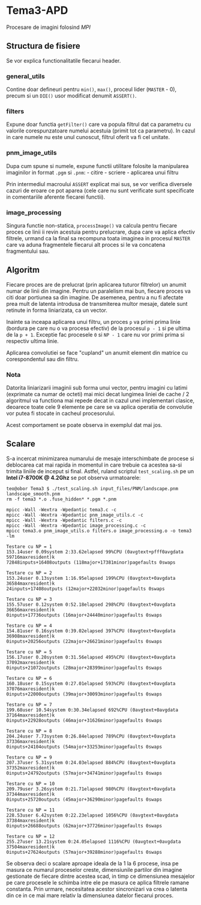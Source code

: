 # Tema3-APD
Procesare de imagini folosind *MPI*

## Structura de fisiere
Se vor explica functionalitatile fiecarui header.

### general_utils
Contine doar defineuri pentru `min()`, `max()`, proceul lider (`MASTER` - 0),
precum si un `DIE()` usor modificat denumit `ASSERT()`.

### filters
Expune doar functia `getFilter()` care va popula filtrul dat ca parametru cu
valorile corespunzatoare numelui acestuia (primit tot ca parametru). In cazul
in care numele nu este unul cunoscut, filtrul oferit va fi cel unitate.

### pnm_image_utils
Dupa cum spune si numele, expune functii utilitare folosite la manipularea
imaginilor in format `.pgm` si `.pnm`:
	- citire
	- scriere
	- aplicarea unui filtru

Prin intermediul macroului `ASSERT` explicat mai sus, se vor verifica diversele
cazuri de eroare ce pot aparea (cele care nu sunt verificate sunt specificate
in comentariile aferente fiecarei functii).

### image_processing
Singura functie non-statica, `processImage()` va calcula pentru fiecare proces
ce linii ii revin acestuia pentru prelucrare, dupa care va aplica efectiv
filtrele, urmand ca la final sa recompuna toata imaginea in procesul `MASTER`
care va aduna fragmentele fiecarui alt proces si le va concatena fragmentului
sau.

## Algoritm
Fiecare proces are de prelucrat (prin aplicarea tuturor filtrelor) un anumit
numar de linii din imagine. Pentru un paralelism mai bun, fiecare proces va
citi doar portiunea sa din imagine. De asemenea, pentru a nu fi afectate prea
mult de latenta introdusa de transmiterea multor mesaje, datele sunt retinute
in forma liniarizata, ca un vector.

Inainte sa inceapa aplicarea unui filtru, un proces `p` va primi prima linie
(bordura pe care nu o va procesa efectiv) de la procesul `p - 1` si pe ultima
de la `p + 1`. Exceptie fac procesele `0` si `NP - 1` care nu vor primi prima si
respectiv ultima linie.

Aplicarea convolutiei se face "cupland" un anumit element din matrice cu
corespondentul sau din filtru.

### Nota
Datorita liniarizarii imaginii sub forma unui vector, pentru imagini cu latimi
(exprimate ca numar de octeti) mai mici decat lungimea liniei de cache / 2
algoritmul va functiona mai repede decat in cazul unei implementari clasice,
deoarece toate cele 9 elemente pe care se va aplica operatia de convolutie vor
putea fi stocate in cacheul procesorului.

Acest comportament se poate observa in exemplul dat mai jos.

## Scalare
S-a incercat minimizarea numarului de mesaje interschimbate de procese si
deblocarea cat mai rapida in momentul in care trebuie ca acestea sa-si trimita
liniile de inceput si final. Astfel, ruland scriptul `test_scaling.sh` pe un
**Intel i7-8700K @ 4.2Ghz** se pot observa urmatoarele:

```
teo@obor Tema3 $ ./test_scaling.sh input_files/PNM/landscape.pnm landscape_smooth.pnm
rm -f tema3 *.o .fuse_hidden* *.pgm *.pnm

mpicc -Wall -Wextra -Wpedantic tema3.c -c
mpicc -Wall -Wextra -Wpedantic pnm_image_utils.c -c
mpicc -Wall -Wextra -Wpedantic filters.c -c
mpicc -Wall -Wextra -Wpedantic image_processing.c -c
mpicc tema3.o pnm_image_utils.o filters.o image_processing.o -o tema3 -lm

Testare cu NP = 1
153.14user 0.09system 2:33.62elapsed 99%CPU (0avgtext+pfff0avgdata 59716maxresident)k
72848inputs+16408outputs (118major+17381minor)pagefaults 0swaps

Testare cu NP = 2
153.24user 0.13system 1:16.95elapsed 199%CPU (0avgtext+0avgdata 36584maxresident)k
24inputs+17408outputs (12major+22032minor)pagefaults 0swaps

Testare cu NP = 3
155.57user 0.12system 0:52.18elapsed 298%CPU (0avgtext+0avgdata 36656maxresident)k
0inputs+17736outputs (16major+24440minor)pagefaults 0swaps

Testare cu NP = 4
154.81user 0.16system 0:39.02elapsed 397%CPU (0avgtext+0avgdata 36908maxresident)k
0inputs+20256outputs (22major+26621minor)pagefaults 0swaps

Testare cu NP = 5
156.17user 0.20system 0:31.56elapsed 495%CPU (0avgtext+0avgdata 37092maxresident)k
0inputs+21072outputs (28major+28399minor)pagefaults 0swaps

Testare cu NP = 6
160.18user 0.15system 0:27.01elapsed 593%CPU (0avgtext+0avgdata 37076maxresident)k
0inputs+22000outputs (39major+30093minor)pagefaults 0swaps

Testare cu NP = 7
199.68user 10.54system 0:30.34elapsed 692%CPU (0avgtext+0avgdata 37164maxresident)k
0inputs+22928outputs (46major+31626minor)pagefaults 0swaps

Testare cu NP = 8
204.24user 7.73system 0:26.84elapsed 789%CPU (0avgtext+0avgdata 37336maxresident)k
0inputs+24104outputs (54major+33253minor)pagefaults 0swaps

Testare cu NP = 9
207.37user 5.31system 0:24.03elapsed 884%CPU (0avgtext+0avgdata 37352maxresident)k
0inputs+24792outputs (57major+34741minor)pagefaults 0swaps

Testare cu NP = 10
209.79user 3.26system 0:21.71elapsed 980%CPU (0avgtext+0avgdata 37344maxresident)k
0inputs+25720outputs (45major+36290minor)pagefaults 0swaps

Testare cu NP = 11
228.53user 6.42system 0:22.23elapsed 1056%CPU (0avgtext+0avgdata 37384maxresident)k
0inputs+26688outputs (62major+37726minor)pagefaults 0swaps

Testare cu NP = 12
255.27user 13.21system 0:24.05elapsed 1116%CPU (0avgtext+0avgdata 37504maxresident)k
0inputs+27624outputs (57major+39288minor)pagefaults 0swaps
```

Se observa deci o scalare aproape ideala de la 1 la 6 procese, insa pe masura
ce numarul proceselor creste, dimensiunile partilor din imagine gestionate de
fiecare dintre acestea scad, in timp ce dimensiunea mesajelor pe care procesele
le schimba intre ele pe masura ce aplica filtrele ramane constanta. Prin urmare,
necesitatea acestor sincronizari va crea o latenta din ce in ce mai mare relativ
la dimensiunea datelor fiecarui proces.